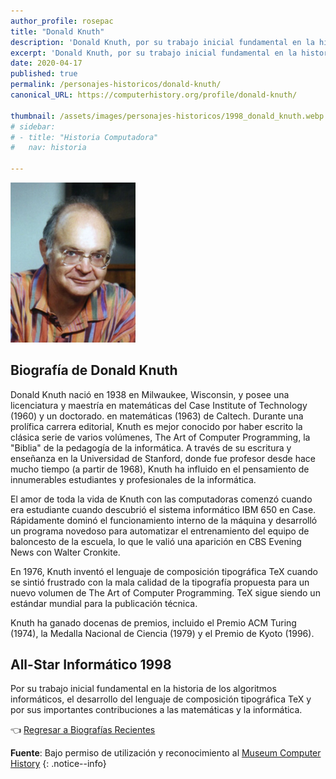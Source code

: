 ```yaml
---
author_profile: rosepac
title: "Donald Knuth"
description: 'Donald Knuth, por su trabajo inicial fundamental en la historia de los algoritmos informáticos.'
excerpt: 'Donald Knuth, por su trabajo inicial fundamental en la historia de los algoritmos informáticos.'
date: 2020-04-17
published: true
permalink: /personajes-historicos/donald-knuth/
canonical_URL: https://computerhistory.org/profile/donald-knuth/

thumbnail: /assets/images/personajes-historicos/1998_donald_knuth.webp
# sidebar:
# - title: "Historia Computadora"
#   nav: historia

---
```


 <img src="/assets/images/personajes-historicos/1998_donald_knuth.webp" width="200px" high="250px" alt="Retrato de Donal Knuth" title="Retrato de Donal Knuth">

## **Biografía de Donald Knuth**

Donald Knuth nació en 1938 en Milwaukee, Wisconsin, y posee una licenciatura y maestría en matemáticas del Case Institute of Technology (1960) y un doctorado. en matemáticas (1963) de Caltech. Durante una prolífica carrera editorial, Knuth es mejor conocido por haber escrito la clásica serie de varios volúmenes, The Art of Computer Programming, la "Biblia" de la pedagogía de la informática. A través de su escritura y enseñanza en la Universidad de Stanford, donde fue profesor desde hace mucho tiempo (a partir de 1968), Knuth ha influido en el pensamiento de innumerables estudiantes y profesionales de la informática.

El amor de toda la vida de Knuth con las computadoras comenzó cuando era estudiante cuando descubrió el sistema informático IBM 650 en Case. Rápidamente dominó el funcionamiento interno de la máquina y desarrolló un programa novedoso para automatizar el entrenamiento del equipo de baloncesto de la escuela, lo que le valió una aparición en CBS Evening News con Walter Cronkite.

En 1976, Knuth inventó el lenguaje de composición tipográfica TeX cuando se sintió frustrado con la mala calidad de la tipografía propuesta para un nuevo volumen de The Art of Computer Programming. TeX sigue siendo un estándar mundial para la publicación técnica.

Knuth ha ganado docenas de premios, incluido el Premio ACM Turing (1974), la Medalla Nacional de Ciencia (1979) y el Premio de Kyoto (1996).

## All-Star Informático 1998

Por su trabajo inicial fundamental en la historia de los algoritmos informáticos, el desarrollo del lenguaje de composición tipográfica TeX y por sus importantes contribuciones a las matemáticas y la informática.

👈 [Regresar a Biografías Recientes](/personajes-historicos/#-biografías-agregadas-más-recientes-)

**Fuente**: Bajo permiso de utilización y reconocimiento al [Museum Computer History](https://www.computerhistory.org/ "Página web el Museo de la Historia de las Computadoras")
{: .notice--info}
